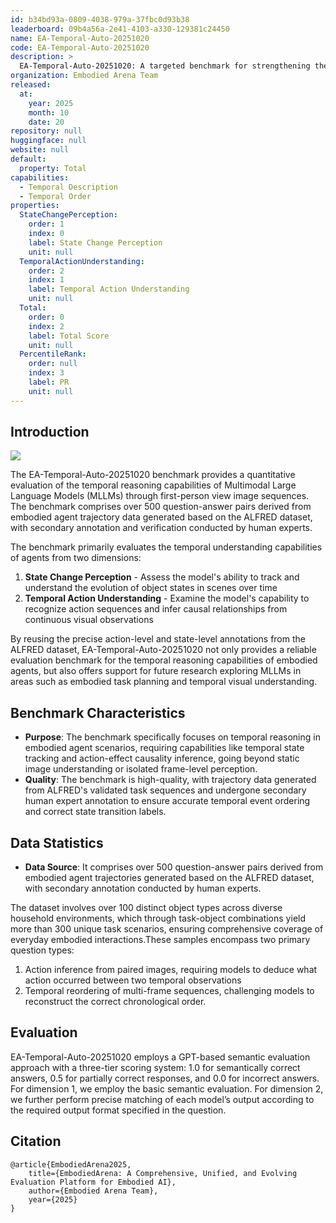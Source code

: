 ```yaml
---
id: b34bd93a-0809-4038-979a-37fbc0d93b38
leaderboard: 09b4a56a-2e41-4103-a330-129381c24450
name: EA-Temporal-Auto-20251020
code: EA-Temporal-Auto-20251020
description: >
  EA-Temporal-Auto-20251020: A targeted benchmark for strengthening the evaluation of Temporal Perception, which is generated by Embodied Arena’s LLM-driven automated generation pipeline
organization: Embodied Arena Team
released:
  at:
    year: 2025
    month: 10
    date: 20
repository: null
huggingface: null
website: null
default:
  property: Total
capabilities:
  - Temporal Description
  - Temporal Order
properties:
  StateChangePerception:
    order: 1
    index: 0
    label: State Change Perception
    unit: null
  TemporalActionUnderstanding:
    order: 2
    index: 1
    label: Temporal Action Understanding
    unit: null
  Total:
    order: 0
    index: 2
    label: Total Score
    unit: null
  PercentileRank:
    order: null
    index: 3
    label: PR
    unit: null
---
```


## Introduction

![](assets/EA-Temporal-Auto-20251020.png)



The EA-Temporal-Auto-20251020 benchmark provides a quantitative evaluation of the temporal reasoning capabilities of Multimodal Large Language Models (MLLMs) through first-person view image sequences. The benchmark comprises over 500 question-answer pairs derived from embodied agent trajectory data generated based on the ALFRED dataset, with secondary annotation and verification conducted by human experts.

The benchmark primarily evaluates the temporal understanding capabilities of agents from two dimensions:

1. **State Change Perception** - Assess the model's ability to track and understand the evolution of object states in scenes over time
2. **Temporal Action Understanding** - Examine the model's capability to recognize action sequences and infer causal relationships from continuous visual observations

By reusing the precise action-level and state-level annotations from the ALFRED dataset, EA-Temporal-Auto-20251020 not only provides a reliable evaluation benchmark for the temporal reasoning capabilities of embodied agents, but also offers support for future research exploring MLLMs in areas such as embodied task planning and temporal visual understanding.

## Benchmark Characteristics

+ **Purpose**: The benchmark specifically focuses on temporal reasoning in embodied agent scenarios, requiring capabilities like temporal state tracking and action-effect causality inference, going beyond static image understanding or isolated frame-level perception.
+ **Quality**: The benchmark is high-quality, with trajectory data generated from ALFRED's validated task sequences and undergone secondary human expert annotation to ensure accurate temporal event ordering and correct state transition labels.

## Data Statistics

+ **Data Source**: It comprises over 500 question-answer pairs derived from embodied agent trajectories generated based on the ALFRED dataset, with secondary annotation conducted by human experts.

The dataset involves over 100 distinct object types across diverse household environments, which through task-object combinations yield more than 300 unique task scenarios, ensuring comprehensive coverage of everyday embodied interactions.These samples encompass two primary question types:
1. Action inference from paired images, requiring models to deduce what action occurred between two temporal observations
2. Temporal reordering of multi-frame sequences, challenging models to reconstruct the correct chronological order.



## Evaluation

EA-Temporal-Auto-20251020 employs a GPT-based semantic evaluation approach with a three-tier scoring system: 1.0 for semantically correct answers, 0.5 for partially correct responses, and 0.0 for incorrect answers. For dimension 1, we employ the basic semantic evaluation. For dimension 2, we further perform precise matching of each model’s output according to the required output format specified in the question.

## Citation
```
@article{EmbodiedArena2025,
	title={EmbodiedArena: A Comprehensive, Unified, and Evolving Evaluation Platform for Embodied AI},
	author={Embodied Arena Team},
	year={2025}
}
```


